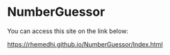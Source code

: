 # NumberGuessor

You can access this site on the link below:

https://rhemedhi.github.io/NumberGuessor/Index.html
